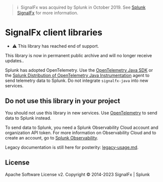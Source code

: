 >ℹ️&nbsp;&nbsp;SignalFx was acquired by Splunk in October 2019. See [Splunk SignalFx](https://www.splunk.com/en_us/investor-relations/acquisitions/signalfx.html) for more information.

# SignalFx client libraries

* :warning: This library has reached end of support.

This library is now in permanent public archive and will no longer receive updates..

Splunk has adopted OpenTelemetry. Use the 
[OpenTelemetry Java SDK](https://github.com/open-telemetry/opentelemetry-java) or
the [Splunk Distribution of OpenTelemetry Java Instrumentation](https://github.com/signalfx/splunk-otel-java)
agent to send telemetry data to Splunk. Do not integrate `signalfx-java` 
into new services.

## Do not use this library in your project

You should not use this library in new services. 
Use [OpenTelemetry](https://github.com/open-telemetry/opentelemetry-java) to send data to Splunk instead.

To send data to Splunk, you need a Splunk Observability Cloud account and organization
API token. For more information on Observability Cloud and to create an
account, go to [Splunk Observability](https://www.splunk.com/en_us/products/observability.html).

Legacy documentation is still here for posterity: [legacy-usage.md](legacy-usage.md). 

## License

Apache Software License v2. Copyright © 2014-2023 SignalFx | Splunk
